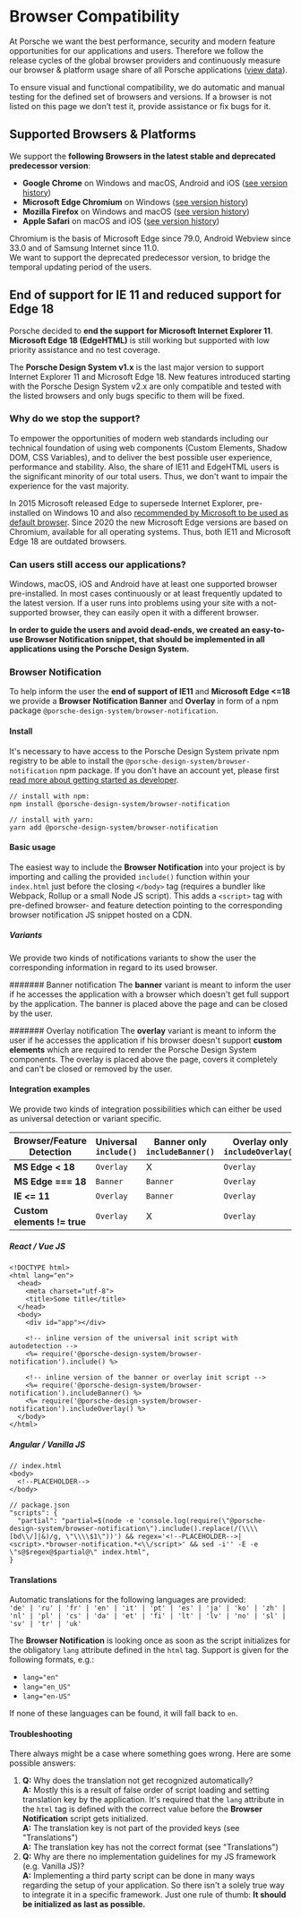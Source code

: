 # Browser Compatibility

At Porsche we want the best performance, security and modern feature opportunities for our  applications and users. Therefore we follow the release cycles of the global browser providers and continuously measure our browser & platform usage share of all Porsche applications ([view data](https://datastudio.google.com/open/1kMBbEg9F79q_QOg2zFtz52I_S85Fy47b)).

To ensure visual and functional compatibility, we do automatic and manual testing for the defined set of browsers and versions. If a browser is not listed on this page we don’t test it, provide assistance or fix bugs for it.

## Supported Browsers & Platforms

We support the **following Browsers in the latest stable and deprecated predecessor version**:

* **Google Chrome** on Windows and macOS, Android and iOS ([see version history](https://en.wikipedia.org/wiki/Google_Chrome_version_history))
* **Microsoft Edge Chromium** on Windows ([see version history](https://en.wikipedia.org/wiki/Microsoft_Edge#Release_history))
* **Mozilla Firefox** on Windows and macOS ([see version history](https://en.wikipedia.org/wiki/Firefox_version_history))
* **Apple Safari** on macOS and iOS ([see version history](https://en.wikipedia.org/wiki/Safari_version_history#Safari_13))
 
<p-text size="x-small">Chromium is the basis of Microsoft Edge since 79.0, Android Webview since 33.0 and of Samsung Internet since 11.0. <br/>We want to support the deprecated predecessor version, to bridge the temporal updating period of the users.</p-text>

## End of support for IE 11 and reduced support for Edge 18

Porsche decided to **end the support for Microsoft Internet Explorer 11**.  
**Microsoft Edge 18 (EdgeHTML)** is still working but supported with low priority assistance and no test coverage.

The **Porsche Design System v1.x** is the last major version to support Internet Explorer 11 and Microsoft Edge 18. 
New features introduced starting with the Porsche Design System v2.x are only compatible and tested with the listed browsers and only bugs specific to them will be fixed.

### Why do we stop the support?

To empower the opportunities of modern web standards including our technical foundation of using web components (Custom Elements, Shadow DOM, CSS Variables), and to deliver the best possible user experience, performance and stability. Also, the share of IE11 and EdgeHTML users is the significant minority of our total users. Thus, we don't want to impair the experience for the vast majority.

In 2015 Microsoft released Edge to supersede Internet Explorer, pre-installed on Windows 10 and also [recommended by Microsoft to be used as default browser](https://docs.microsoft.com/de-de/lifecycle/faq/internet-explorer-microsoft-edge). Since 2020 the new Microsoft Edge versions are based on Chromium, available for all operating systems. Thus, both IE11 and Microsoft Edge 18 are outdated browsers.

### Can users still access our applications?

Windows, macOS, iOS and Android have at least one supported browser pre-installed. In most cases continuously or at least frequently updated to the latest version. If a user runs into problems using your site with a not-supported browser, they can easily open it with a different browser.

**In order to guide the users and avoid dead-ends, we created an easy-to-use Browser Notification snippet, that should be implemented in all applications using the Porsche Design System.**

### Browser Notification

To help inform the user the **end of support of IE11** and **Microsoft Edge <=18** we provide a **Browser Notification Banner** and **Overlay** in form of a npm package `@porsche-design-system/browser-notification`.

#### Install
It's necessary to have access to the Porsche Design System private npm registry to be able to install the `@porsche-design-system/browser-notification` npm package. 
If you don't have an account yet, please first [read more about getting started as developer](#/start-coding/introduction).

```
// install with npm:
npm install @porsche-design-system/browser-notification

// install with yarn:
yarn add @porsche-design-system/browser-notification
```

#### Basic usage
The easiest way to include the **Browser Notification** into your project is by importing and calling the provided `include()` function within your `index.html` just before the closing `</body>` tag (requires a bundler like Webpack, Rollup or a small Node JS script).
This adds a `<script>` tag with pre-defined browser- and feature detection pointing to the corresponding browser notification JS snippet hosted on a CDN.

##### Variants
We provide two kinds of notifications variants to show the user the corresponding information in regard to its used browser.  

####### Banner notification
The **banner** variant is meant to inform the user if he accesses the application with a browser which doesn't get full support by the application.
The banner is placed above the page and can be closed by the user.

####### Overlay notification
The **overlay** variant is meant to inform the user if he accesses the application if his browser doesn't support **custom elements** which are required to render the Porsche Design System components.
The overlay is placed above the page, covers it completely and can't be closed or removed by the user. 

#### Integration examples
We provide two kinds of integration possibilities which can either be used as universal detection or variant specific.

| Browser/Feature Detection	      | Universal `include()` | Banner only `includeBanner()` | Overlay only `includeOverlay()` |
|---------------------------------|-----------------------|-------------------------------|---------------------------------|
| **MS Edge < 18**                |  `Overlay`            | X                             | `Overlay`                       |
| **MS Edge === 18**              |  `Banner`             | `Banner`                      | `Overlay`                       |
| **IE <= 11**                    |  `Overlay`            | `Banner`                      | `Overlay`                       |
| **Custom elements != true**     |  `Overlay`            | X                             | `Overlay`                       |

##### React / Vue JS
```
<!DOCTYPE html>
<html lang="en">
  <head>
    <meta charset="utf-8">
    <title>Some title</title>
  </head>
  <body>
    <div id="app"></div>

    <!-- inline version of the universal init script with autodetection -->
    <%= require('@porsche-design-system/browser-notification').include() %>

    <!-- inline version of the banner or overlay init script -->
    <%= require('@porsche-design-system/browser-notification').includeBanner() %>
    <%= require('@porsche-design-system/browser-notification').includeOverlay() %>
  </body>
</html>
```

##### Angular / Vanilla JS
```
// index.html
<body>
  <!--PLACEHOLDER-->
</body>

// package.json
"scripts": {
  "partial": "partial=$(node -e 'console.log(require(\"@porsche-design-system/browser-notification\").include().replace(/(\\\\[bd\\/]|&)/g, \"\\\\$1\"))') && regex='<!--PLACEHOLDER-->|<script>.*browser-notification.*<\\/script>' && sed -i'' -E -e \"s@$regex@$partial@\" index.html",
}
```

#### Translations
Automatic translations for the following languages are provided:  
`'de' | 'ru' | 'fr' | 'en' | 'it' | 'pt' | 'es' | 'ja' | 'ko' | 'zh' | 'nl' | 'pl' | 'cs' | 'da' | 'et' | 'fi' | 'lt' | 'lv' | 'no' | 'sl' | 'sv' | 'tr' | 'uk'` 

The **Browser Notification** is looking once as soon as the script initializes for the obligatory `lang` attribute defined in the `html` tag. 
Support is given for the following formats, e.g.:
- `lang="en"`
- `lang="en_US"`
- `lang="en-US"`

If none of these languages can be found, it will fall back to `en`.

#### Troubleshooting
There always might be a case where something goes wrong. Here are some possible answers:

1. **Q:** Why does the translation not get recognized automatically?  
**A:** Mostly this is a result of false order of script loading and setting translation key by the application. It's required that the `lang` attribute in the `html` tag is defined with the correct value before the **Browser Notification** script gets initialized.  
**A:** The translation key is not part of the provided keys (see "Translations")  
**A:** The translation key has not the correct format (see "Translations")  
2. **Q:** Why are there no implementation guidelines for my JS framework (e.g. Vanilla JS)?  
**A:** Implementing a third party script can be done in many ways regarding the setup of your application. So there isn't a solely true way to integrate it in a specific framework. Just one rule of thumb: **It should be initialized as last as possible.**
